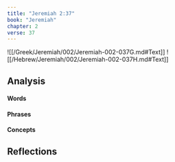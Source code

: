 ```yaml
---
title: "Jeremiah 2:37"
book: "Jeremiah"
chapter: 2
verse: 37
---
```

![[/Greek/Jeremiah/002/Jeremiah-002-037G.md#Text]]
![[/Hebrew/Jeremiah/002/Jeremiah-002-037H.md#Text]]

## Analysis

#### Words

#### Phrases

#### Concepts

## Reflections

